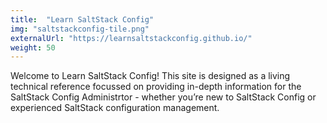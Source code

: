 ```yaml
---
title:  "Learn SaltStack Config"
img: "saltstackconfig-tile.png"
externalUrl: "https://learnsaltstackconfig.github.io/"
weight: 50
---
```


Welcome to Learn SaltStack Config! This site is designed as a living technical reference focussed on providing in-depth information for the SaltStack Config Administrtor - whether you’re new to SaltStack Config or experienced SaltStack configuration management.
